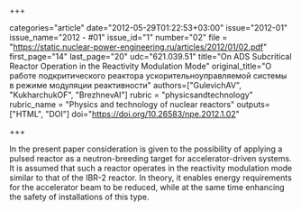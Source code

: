 +++

categories="article"
date="2012-05-29T01:22:53+03:00"
issue="2012-01"
issue_name="2012 - #01"
issue_id="1"
number="02"
file = "https://static.nuclear-power-engineering.ru/articles/2012/01/02.pdf"
first_page="14"
last_page="20"
udc="621.039.51"
title="On ADS Subcritical Reactor Operation in the Reactivity Modulation Mode"
original_title="О работе подкритического реактора ускорительноуправляемой системы в режиме модуляции реактивности"
authors=["GulevichAV", "KukharchukOF", "BrezhnevAI"]
rubric = "physicsandtechnology"
rubric_name = "Physics and technology of nuclear reactors"
outputs=["HTML", "DOI"]
doi="https://doi.org/10.26583/npe.2012.1.02"

+++

In the present paper consideration is given to the possibility of applying a pulsed reactor as a neutron-breeding target for accelerator-driven systems. It is assumed that such a reactor operates in the reactivity modulation mode similar to that of the IBR-2 reactor. In theory, it enables energy requirements for the accelerator beam to be reduced, while at the same time enhancing the safety of installations of this type.